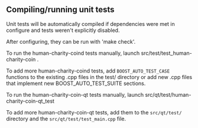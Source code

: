 Compiling/running unit tests
------------------------------------

Unit tests will be automatically compiled if dependencies were met in configure
and tests weren't explicitly disabled.

After configuring, they can be run with 'make check'.

To run the human-charity-coind tests manually, launch src/test/test_human-charity-coin .

To add more human-charity-coind tests, add `BOOST_AUTO_TEST_CASE` functions to the existing
.cpp files in the test/ directory or add new .cpp files that
implement new BOOST_AUTO_TEST_SUITE sections.

To run the human-charity-coin-qt tests manually, launch src/qt/test/human-charity-coin-qt_test

To add more human-charity-coin-qt tests, add them to the `src/qt/test/` directory and
the `src/qt/test/test_main.cpp` file.
